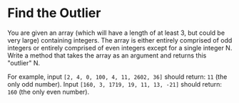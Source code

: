 # Find the Outlier

You are given an array (which will have a length of at least 3, but could be very large) containing integers. The array is either entirely comprised of odd integers or entirely comprised of even integers except for a single integer N. Write a method that takes the array as an argument and returns this "outlier" N.

For example, input `[2, 4, 0, 100, 4, 11, 2602, 36]` should return: `11` (the only odd number). Input `[160, 3, 1719, 19, 11, 13, -21]` should return: `160` (the only even number).
